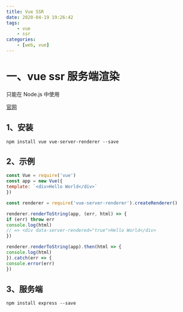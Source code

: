 ```yaml
---
title: Vue SSR
date: 2020-04-19 19:26:42
tags:
    - vue
    - ssr
categories:
    - [web, vue]
---
```

# 一、vue ssr 服务端渲染

只能在 Node.js 中使用

[官网](https://ssr.vuejs.org/zh/guide/)


## 1、安装
```
npm install vue vue-server-renderer --save
```

## 2、示例

```javascript
const Vue = require('vue')
const app = new Vue({
template: `<div>Hello World</div>`
})

const renderer = require('vue-server-renderer').createRenderer()

renderer.renderToString(app, (err, html) => {
if (err) throw err
console.log(html)
// => <div data-server-rendered="true">Hello World</div>
})

renderer.renderToString(app).then(html => {
console.log(html)
}).catch(err => {
console.error(err)
})
```

## 3、服务端
```
npm install express --save
```